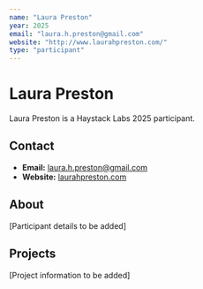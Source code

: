 ```yaml
---
name: "Laura Preston"
year: 2025
email: "laura.h.preston@gmail.com"
website: "http://www.laurahpreston.com/"
type: "participant"
---
```


# Laura Preston

Laura Preston is a Haystack Labs 2025 participant.

## Contact
- **Email:** laura.h.preston@gmail.com
- **Website:** [laurahpreston.com](http://www.laurahpreston.com/)

## About

[Participant details to be added]

## Projects

[Project information to be added] 